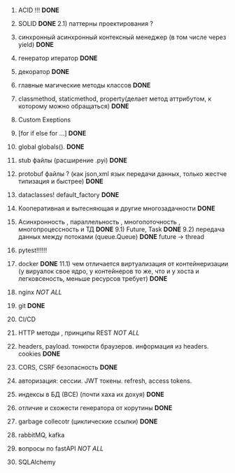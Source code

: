 1) ACID !!! **DONE**
2) SOLID    **DONE**
2.1) паттерны проектирования ?

3) синхронный асинхронный контексный менеджер (в том числе через yield) **DONE**
4) генератор итератор **DONE**
5) декоратор **DONE**
6) главные магические методы классов **DONE**
7) classmethod, staticmethod, property(делает метод аттрибутом, к которому можно обращаться) **DONE**
8) Custom Exeptions
9) [for if else for ...] **DONE**
10) global globals(). **DONE**
11) stub файлы (расширение .pyi) **DONE**
12) protobuf файлы ? (как json,xml язык передачи данных, только жестче типизация и быстрее) **DONE**
13) dataclasses! default_factory **DONE**

8) Кооперативная и вытесняющая и другие многозадачности **DONE**
9) Асинхронность , параллельность , многопоточность , многопроцессность и ТД **DONE**
9.1) Future, Task **DONE**
9.2) передача данных между потоками (queue.Queue) **DONE**
future -> thread

10) pytest!!!!!!
11) docker **DONE** 
11.1) чем отличается виртуализация от контейнеризации (у вируалок свое ядро, у контейнеров то же, что и у хоста и легковсеность, меньше ресурсов требует) **DONE** 
12) nginx *NOT ALL* 
13) git **DONE**
14) CI/CD
15) HTTP методы , принципы REST *NOT ALL*
16) headers, payload. тонкости браузеров. информация из headers. cookies **DONE**
17) CORS, CSRF безопасность **DONE**
18) авторизация: сессии. JWT токены. refresh, access tokens.
19) индексы в БД (ВСЕ) (почти хаха их дохуя) **DONE**
20) отличие и схожести генератора от корутины **DONE**
21) garbage collecotr (циклические ссылки) **DONE**
22) rabbitMQ, kafka
23) вопросы по fastAPI *NOT ALL*
24) SQLAlchemy